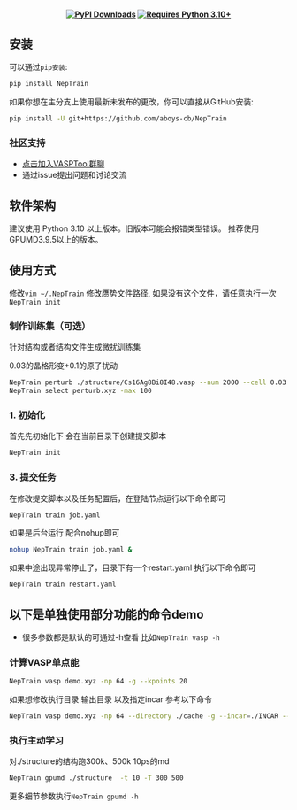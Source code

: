  

<h4 align="center">

 
[![PyPI Downloads](https://img.shields.io/pypi/dm/NepTrain?logo=pypi&logoColor=white&color=blue&label=PyPI)](https://pypi.org/project/NepTrain)
[![Requires Python 3.10+](https://img.shields.io/badge/Python-3.10+-blue.svg?logo=python&logoColor=white)](https://python.org/downloads)
 
</h4>

 
[pull request]: https://github.com/aboys-cb/NepTrain/pulls
[github issue]: https://github.com/aboys-cb/NepTrain/issues
[github discussion]: https://github.com/aboys-cb/NepTrain/discussions

 
## 安装

可以通过`pip安装`:

[pypi]: https://pypi.org/project/NepTrain

```sh
pip install NepTrain
```

如果你想在主分支上使用最新未发布的更改，你可以直接从GitHub安装:

```sh
pip install -U git+https://github.com/aboys-cb/NepTrain
```
### 社区支持

- [点击加入VASPTool群聊](https://qm.qq.com/q/wPDQYHMhyg)
- 通过issue提出问题和讨论交流

## 软件架构

建议使用 Python 3.10 以上版本。旧版本可能会报错类型错误。
推荐使用GPUMD3.9.5以上的版本。

 
## 使用方式

修改`vim ~/.NepTrain` 修改赝势文件路径,
如果没有这个文件，请任意执行一次`NepTrain init`


 
### 制作训练集（可选）
针对结构或者结构文件生成微扰训练集

0.03的晶格形变+0.1的原子扰动
```sh
NepTrain perturb ./structure/Cs16Ag8Bi8I48.vasp --num 2000 --cell 0.03 -d 0.1  
NepTrain select perturb.xyz -max 100  
```

### 1. 初始化
首先先初始化下 会在当前目录下创建提交脚本
```sh
NepTrain init
```

### 3. 提交任务
在修改提交脚本以及任务配置后，在登陆节点运行以下命令即可
```sh
NepTrain train job.yaml
```
如果是后台运行 配合nohup即可
```sh
nohup NepTrain train job.yaml &
```
如果中途出现异常停止了，目录下有一个restart.yaml 执行以下命令即可
```sh
NepTrain train restart.yaml
```
## 以下是单独使用部分功能的命令demo
- 很多参数都是默认的可通过-h查看  比如`NepTrain vasp -h`

### 计算VASP单点能

```sh
NepTrain vasp demo.xyz -np 64 -g --kpoints 20  
```
如果想修改执行目录 输出目录 以及指定incar 参考以下命令
```sh
NepTrain vasp demo.xyz -np 64 --directory ./cache -g --incar=./INCAR --kpoints 20 -o ./result/result.xyz
```
 
### 执行主动学习
对./structure的结构跑300k、500k 10ps的md
```sh
NepTrain gpumd ./structure  -t 10 -T 300 500
```
更多细节参数执行`NepTrain gpumd -h`